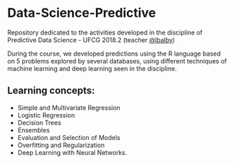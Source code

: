 # Data-Science-Predictive

Repository dedicated to the activities developed in the discipline of Predictive Data Science - UFCG 2018.2 (teacher [@lbalby](https://github.com/lbalby))

During the course, we developed predictions using the R language based on 5 problems explored by several databases, using different techniques of machine learning and deep learning seen in the discipline.

## Learning concepts:
+ Simple and Multivariate Regression
+ Logistic Regression
+ Decision Trees
+ Ensembles
+ Evaluation and Selection of Models
+ Overfitting and Regularization
+ Deep Learning with Neural Networks.
